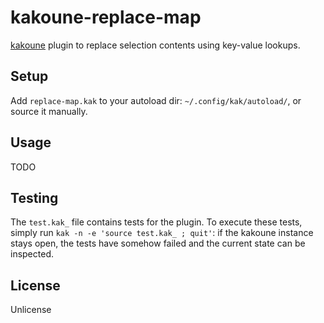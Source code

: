 # kakoune-replace-map

[kakoune](http://kakoune.org) plugin to replace selection contents using key-value lookups.

## Setup

Add `replace-map.kak`  to your autoload dir: `~/.config/kak/autoload/`, or source it manually.

## Usage

TODO

## Testing

The `test.kak_` file contains tests for the plugin. To execute these tests, simply run `kak -n -e 'source test.kak_ ; quit'`: if the kakoune instance stays open, the tests have somehow failed and the current state can be inspected.

## License

Unlicense
